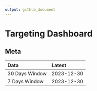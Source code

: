 ```yaml
---
output: github_document
---
```


# Targeting Dashboard



## Meta


|Data           |Latest     |
|:--------------|:----------|
|30 Days Window |2023-12-30 |
|7 Days Window  |2023-12-30 |
